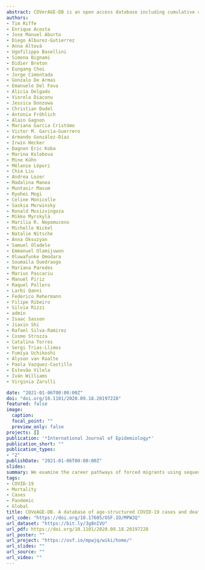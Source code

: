 ```yaml
---
abstract: COVerAGE-DB is an open access database including cumulative counts of confirmed COVID-19 cases, deaths, and tests by age and sex. Original data and sources are provided alongside data and measures in age-harmonized formats. The database is still in development, and at this writing, it includes 87 countries, and 195 subnational areas. Cumulative counts of COVID-19 cases, deaths, and tests are recorded daily (when possible) since January 2020. Many time series thus fully capture the first pandemic wave and the beginning of later waves. An international team, composed of more than 60 researchers, contributed to the collection of data and metadata in COVerAGE-DB from governmental institutions, as well as to the design and implementation of the data processing and validation pipeline.
authors:
- Tim Riffe
- Enrique Acosta
- Jose Manuel Aburto
- Diego Alburez-Gutierrez
- Anna Altová
- Ugofilippo Basellini
- Simona Bignami
- Didier Breton
- Eungang Choi
- Jorge Cimentada
- Gonzalo De Armas
- Emanuele Del Fava
- Alicia Delgado
- Viorela Diaconu
- Jessica Donzowa
- Christian Dudel
- Antonia Fröhlich
- Alain Gagnon
- Mariana Garcia Cristómo
- Victor M. Garcia-Guerrero
- Armando González-Díaz
- Irwin Hecker
- Dagnon Eric Koba
- Marina Kolobova
- Mine Kühn
- Mélanie Lépori
- Chia Liu
- Andrea Lozer
- Madalina Manea
- Muntasir Masum
- Ryohei Mogi
- Celine Monicolle
- Saskia Morwinsky
- Ronald Musizvingoza
- Mikko Myrskylä
- Marilia R. Nepomuceno
- Michelle Nickel
- Natalie Nitsche
- Anna Oksuzyan
- Samuel Oladele
- Emmanuel Olamijuwon
- Oluwafunke Omodara
- Soumaila Ouedraogo
- Mariana Paredes
- Marius Pascariu
- Manuel Piriz
- Raquel Pollero
- Larbi Qanni
- Federico Rehermann
- Filipe Ribeiro
- Silvia Rizzi
- admin
- Isaac Sasson
- Jiaxin Shi
- Rafael Silva-Ramirez
- Cosmo Strozza
- Catalina Torres
- Sergi Trias-Llimos
- Fumiya Uchikoshi
- Alyson van Raalte
- Paola Vazquez-Castillo
- Estevão Vilela
- Iván Williams
- Virginia Zarulli

date: "2021-01-06T00:00:00Z"
doi: "doi.org/10.1101/2020.09.18.20197228"
featured: false
image:
  caption: 
  focal_point: ""
  preview_only: false
projects: []
publication: '*International Journal of Epidemiology*'
publication_short: ""
publication_types:
- "2"
publishDate: "2021-01-06T00:00:00Z"
slides: 
summary: We examine the career pathways of forced migrants using sequence analysis from their arrival in 1991 through to 2013.
tags:
- COVID-19
- Mortality
- Cases
- Pandemic
- Global
title: COVeAGE-DB. A database of age-structured COVID-19 cases and deaths
url_code: "https://doi.org/10.17605/OSF.IO/MPWJQ"
url_dataset: "​https://bit.ly/3g8nIVU"
url_pdf: https://doi.org/10.1101/2020.09.18.20197228
url_poster: ""
url_project: "https://osf.io/mpwjq/wiki/home/"
url_slides: ""
url_source: ""
url_video: ""
---
```

